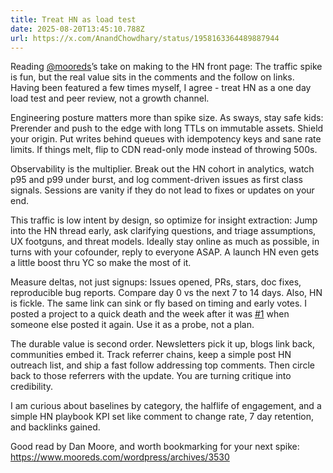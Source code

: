 ```yaml
---
title: Treat HN as load test
date: 2025-08-20T13:45:10.788Z
url: https://x.com/AnandChowdhary/status/1958163364489887944
---
```


Reading [@mooreds](https://x.com/mooreds)’s take on making to the HN front page: The traffic spike is fun, but the real value sits in the comments and the follow on links. Having been featured a few times myself, I agree - treat HN as a one day load test and peer review, not a growth channel.  
  
Engineering posture matters more than spike size. As sways, stay safe kids: Prerender and push to the edge with long TTLs on immutable assets. Shield your origin. Put writes behind queues with idempotency keys and sane rate limits. If things melt, flip to CDN read-only mode instead of throwing 500s.  
  
Observability is the multiplier. Break out the HN cohort in analytics, watch p95 and p99 under burst, and log comment-driven issues as first class signals. Sessions are vanity if they do not lead to fixes or updates on your end.  
  
This traffic is low intent by design, so optimize for insight extraction: Jump into the HN thread early, ask clarifying questions, and triage assumptions, UX footguns, and threat models. Ideally stay online as much as possible, in turns with your cofounder, reply to everyone ASAP. A launch HN even gets a little boost thru YC so make the most of it.  
  
Measure deltas, not just signups: Issues opened, PRs, stars, doc fixes, reproducible bug reports. Compare day 0 vs the next 7 to 14 days. Also, HN is fickle. The same link can sink or fly based on timing and early votes. I posted a project to a quick death and the week after it was [#1](https://x.com/hashtag/1) when someone else posted it again. Use it as a probe, not a plan.  
  
The durable value is second order. Newsletters pick it up, blogs link back, communities embed it. Track referrer chains, keep a simple post HN outreach list, and ship a fast follow addressing top comments. Then circle back to those referrers with the update. You are turning critique into credibility.  
  
I am curious about baselines by category, the halflife of engagement, and a simple HN playbook KPI set like comment to change rate, 7 day retention, and backlinks gained.  
  
Good read by Dan Moore, and worth bookmarking for your next spike: <https://www.mooreds.com/wordpress/archives/3530>
